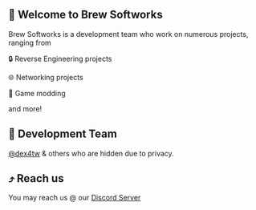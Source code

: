 ## 👋 Welcome to Brew Softworks
Brew Softworks is a development team who work on numerous projects, ranging from
<p>🔒 Reverse Engineering projects</p>
<p>🌐 Networking projects</p>
<p>📜 Game modding</p>

and more!

## 👤 Development Team
[@dex4tw](https://github.com/dex4tw)
& others who are hidden due to privacy.

## ⤴️ Reach us
You may reach us @ our [Discord Server](https://discord.gg/subdomain)
